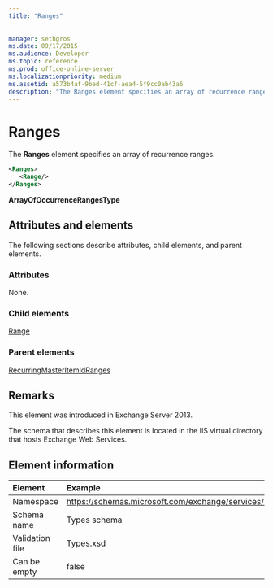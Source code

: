 ```yaml
---
title: "Ranges"
 
 
manager: sethgros
ms.date: 09/17/2015
ms.audience: Developer
ms.topic: reference
ms.prod: office-online-server
ms.localizationpriority: medium
ms.assetid: a573b4af-9bed-41cf-aea4-5f9cc0ab43a6
description: "The Ranges element specifies an array of recurrence ranges."
---
```


# Ranges

The **Ranges** element specifies an array of recurrence ranges. 
  
```XML
<Ranges>
   <Range/>
</Ranges>
```

 **ArrayOfOccurrenceRangesType**
## Attributes and elements

The following sections describe attributes, child elements, and parent elements.
  
### Attributes

None.
  
### Child elements

[Range](range.md)
  
### Parent elements

[RecurringMasterItemIdRanges](recurringmasteritemidranges.md)
  
## Remarks

This element was introduced in Exchange Server 2013.
  
The schema that describes this element is located in the IIS virtual directory that hosts Exchange Web Services.
  
## Element information

| Element | Example |
|:-----|:-----|
|Namespace  <br/> |https://schemas.microsoft.com/exchange/services/2006/types  <br/> |
|Schema name  <br/> |Types schema  <br/> |
|Validation file  <br/> |Types.xsd  <br/> |
|Can be empty  <br/> |false  <br/> |
   

